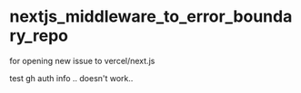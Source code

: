 # nextjs_middleware_to_error_boundary_repo

for opening new issue to vercel/next.js

test gh auth info .. doesn't work..
